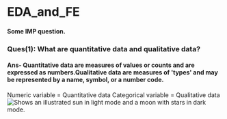 # EDA_and_FE
#### Some IMP question.
### Ques(1): What are quantitative data and qualitative data?
#### Ans- Quantitative data are measures of values or counts and are expressed as numbers.Qualitative data are measures of 'types' and may be represented by a name, symbol, or a number code.
Numeric variable = Quantitative data
Categorical variable = Qualitative data    
<picture>
  <source media="(prefers-color-scheme: dark)" srcset="https://user-images.githubusercontent.com/25423296/163456776-7f95b81a-f1ed-45f7-b7ab-8fa810d529fa.png">
  <source media="(prefers-color-scheme: light)" srcset="https://user-images.githubusercontent.com/25423296/163456779-a8556205-d0a5-45e2-ac17-42d089e3c3f8.png">
  <img alt="Shows an illustrated sun in light mode and a moon with stars in dark mode." src="https://user-images.githubusercontent.com/25423296/163456779-a8556205-d0a5-45e2-ac17-42d089e3c3f8.png">
</picture>
